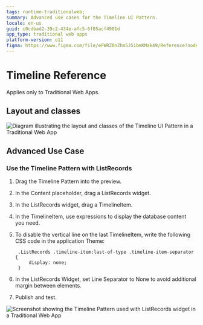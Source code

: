 ```yaml
---
tags: runtime-traditionalweb; 
summary: Advanced use cases for the Timeline UI Pattern.
locale: en-us
guid: c0cdbad2-39c2-434e-afc5-6f05acf4901d
app_type: traditional web apps
platform-version: o11
figma: https://www.figma.com/file/eFWRZ0nZhm5J5ibmKMak49/Reference?node-id=615:589
---
```


# Timeline Reference

<div class="info" markdown="1">

Applies only to Traditional Web Apps.

</div>

## Layout and classes

![Diagram illustrating the layout and classes of the Timeline UI Pattern in a Traditional Web App](images/timeline-5-diag.png "Timeline Layout Diagram")

## Advanced Use Case

### Use the Timeline Pattern with ListRecords

1. Drag the Timeline Pattern into the preview.
1. In the Content placeholder, drag a ListRecords widget.
1. In the ListRecords widget, drag a TimelineItem.
1. In the TimelineItem, use expressions to display the database content you need.
1. To disable the vertical line on the last TimelineItem, write the following CSS code in the application Theme:

        .ListRecords .timeline-item:last-of-type .timeline-item-separator {
            display: none; 
        }

1. In the ListRecords Widget, set Line Separator to None to avoid additional margin between elements.

1. Publish and test.

![Screenshot showing the Timeline Pattern used with ListRecords widget in a Traditional Web App](images/timeline-6.png "Timeline Pattern with ListRecords")
